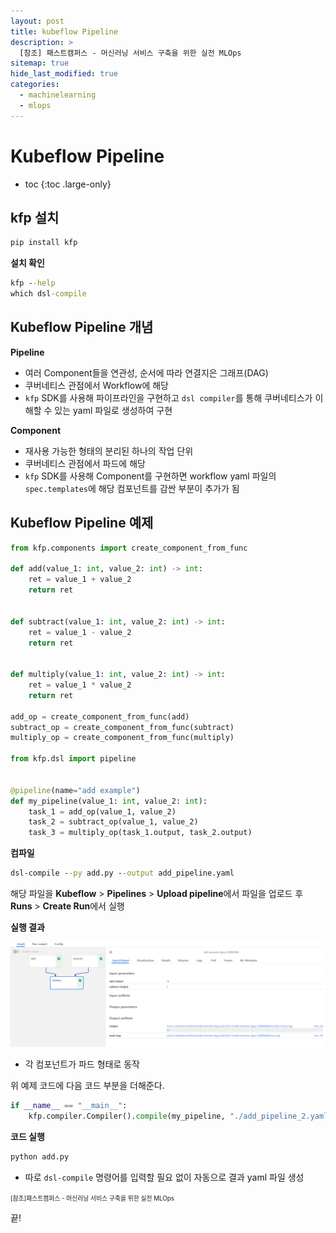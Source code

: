 ```yaml
---
layout: post
title: kubeflow Pipeline
description: >
  [참조] 패스트캠퍼스 - 머신러닝 서비스 구축을 위한 실전 MLOps
sitemap: true
hide_last_modified: true
categories:
  - machinelearning
  - mlops
---
```


# Kubeflow Pipeline

* toc
{:toc .large-only}

## kfp 설치

```cmd
pip install kfp
```

**설치 확인**

```cmd
kfp --help
which dsl-compile
```

## Kubeflow Pipeline 개념


**Pipeline**
- 여러 Component들을 연관성, 순서에 따라 연결지은 그래프(DAG)
- 쿠버네티스 관점에서 Workflow에 해당
- `kfp` SDK를 사용해 파이프라인을 구현하고 `dsl compiler`를 통해 쿠버네티스가 이해할 수 있는 yaml 파일로 생성하여 구현

**Component**
- 재사용 가능한 형태의 분리된 하나의 작업 단위
- 쿠버네티스 관점에서 파드에 해당
- `kfp` SDK를 사용해 Component를 구현하면 workflow yaml 파일의 `spec.templates`에 해당 컴포넌트를 감싼 부분이 추가가 됨

## Kubeflow Pipeline 예제

```py
from kfp.components import create_component_from_func

def add(value_1: int, value_2: int) -> int:
    ret = value_1 + value_2
    return ret


def subtract(value_1: int, value_2: int) -> int:
    ret = value_1 - value_2
    return ret


def multiply(value_1: int, value_2: int) -> int:
    ret = value_1 * value_2
    return ret

add_op = create_component_from_func(add)
subtract_op = create_component_from_func(subtract)
multiply_op = create_component_from_func(multiply)

from kfp.dsl import pipeline


@pipeline(name="add example")
def my_pipeline(value_1: int, value_2: int):
    task_1 = add_op(value_1, value_2)
    task_2 = subtract_op(value_1, value_2)
    task_3 = multiply_op(task_1.output, task_2.output)
```

**컴파일**

```cmd
dsl-compile --py add.py --output add_pipeline.yaml
```

해당 파일을 **Kubeflow** > **Pipelines** > **Upload pipeline**에서 파일을 업로드 후 **Runs** > **Create Run**에서 실행 

**실행 결과**

![그림1](/assets/img/ml/kf_pipeline_ex1.png)

- 각 컴포넌트가 파드 형태로 동작


위 예제 코드에 다음 코드 부분을 더해준다.

```py
if __name__ == "__main__":
    kfp.compiler.Compiler().compile(my_pipeline, "./add_pipeline_2.yaml")
```

**코드 실행**

```cmd
python add.py
```

- 따로 `dsl-compile` 명령어를 입력할 필요 없이 자동으로 결과 yaml 파일 생성  



<span style="font-size:70%">[참조]패스트캠퍼스 - 머신러닝 서비스 구축을 위한 실전 MLOps

끝!
